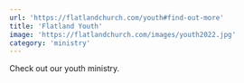 ```yaml
---
url: 'https://flatlandchurch.com/youth#find-out-more'
title: 'Flatland Youth'
image: 'https://flatlandchurch.com/images/youth2022.jpg'
category: 'ministry'
---
```


Check out our youth ministry.
